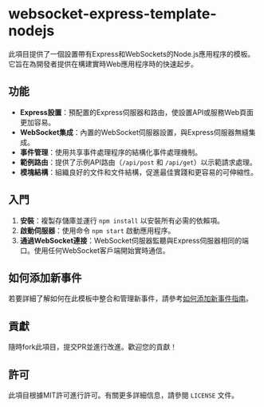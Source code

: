 
# websocket-express-template-nodejs

此項目提供了一個設置帶有Express和WebSockets的Node.js應用程序的模板。它旨在為開發者提供在構建實時Web應用程序時的快速起步。

## 功能

- **Express設置**：預配置的Express伺服器和路由，使設置API或服務Web頁面更加容易。
- **WebSocket集成**：內置的WebSocket伺服器設置，與Express伺服器無縫集成。
- **事件管理**：使用共享事件處理程序的結構化事件處理機制。
- **範例路由**：提供了示例API路由（`/api/post` 和 `/api/get`）以示範請求處理。
- **模塊結構**：組織良好的文件和文件結構，促進最佳實踐和更容易的可伸縮性。

## 入門

1. **安裝**：複製存儲庫並運行 `npm install` 以安裝所有必需的依賴項。
2. **啟動伺服器**：使用命令 `npm start` 啟動應用程序。
3. **通過WebSocket連接**：WebSocket伺服器監聽與Express伺服器相同的端口。使用任何WebSocket客戶端開始實時通信。

## 如何添加新事件
若要詳細了解如何在此模板中整合和管理新事件，請參考[如何添加新事件指南](Tutorial/HowToAddEvents_ZH.md)。

## 貢獻

隨時fork此項目，提交PR並進行改進。歡迎您的貢獻！

## 許可

此項目根據MIT許可進行許可。有關更多詳細信息，請參閱 `LICENSE` 文件。
